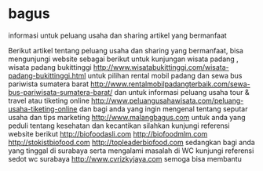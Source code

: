# bagus
informasi untuk peluang usaha dan sharing artikel yang bermanfaat

Berikut artikel tentang peluang usaha dan sharing yang bermanfaat, bisa mengunjungi website sebagai berikut
untuk kunjungan wisata padang , wisata padang bukittinggi http://www.wisatabukittinggi.com/wisata-padang-bukittinggi.html
untuk pilihan rental mobil padang dan sewa bus pariwista sumatera barat http://www.rentalmobilpadangterbaik.com/sewa-bus-pariwisata-sumatera-barat/
dan untuk informasi peluang usaha tour & travel atau tiketing online http://www.peluangusahawisata.com/peluang-usaha-tiketing-online
dan bagi anda yang ingin mengenal tentang seputar usaha dan tips marketing http://www.malangbagus.com
untuk anda yang peduli tentang kesehatan dan kecantikan silahkan kunjungi referensi website berikut
http://biofoodasli.com
http://biofoodmlm.com
http://stokistbiofood.com
http://topleaderbiofood.com
sedangkan bagi anda yang tinggal di surabaya serta mengalami masalah di WC kunjungi referensi sedot wc surabaya http://www.cvrizkyjaya.com
semoga bisa membantu

